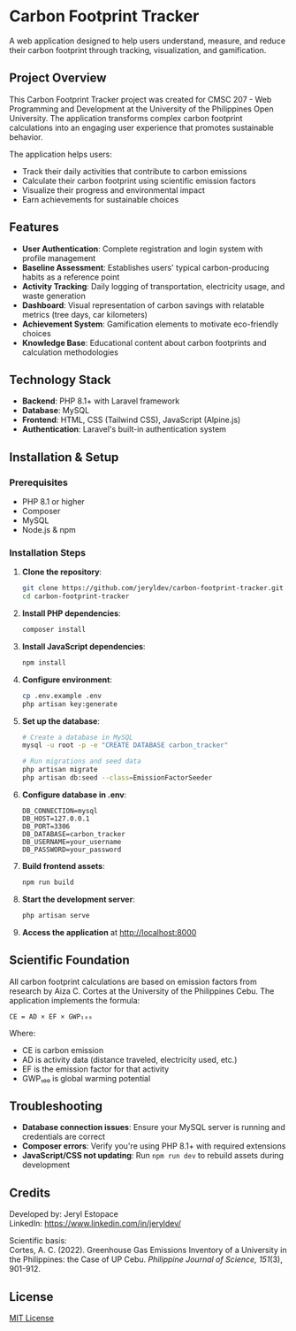 # Carbon Footprint Tracker

A web application designed to help users understand, measure, and reduce their carbon footprint through tracking, visualization, and gamification.

## Project Overview

This Carbon Footprint Tracker project was created for CMSC 207 - Web Programming and Development at the University of the Philippines Open University. The application transforms complex carbon footprint calculations into an engaging user experience that promotes sustainable behavior.

The application helps users:

- Track their daily activities that contribute to carbon emissions
- Calculate their carbon footprint using scientific emission factors
- Visualize their progress and environmental impact
- Earn achievements for sustainable choices

## Features

- **User Authentication**: Complete registration and login system with profile management
- **Baseline Assessment**: Establishes users' typical carbon-producing habits as a reference point
- **Activity Tracking**: Daily logging of transportation, electricity usage, and waste generation
- **Dashboard**: Visual representation of carbon savings with relatable metrics (tree days, car kilometers)
- **Achievement System**: Gamification elements to motivate eco-friendly choices
- **Knowledge Base**: Educational content about carbon footprints and calculation methodologies

## Technology Stack

- **Backend**: PHP 8.1+ with Laravel framework
- **Database**: MySQL
- **Frontend**: HTML, CSS (Tailwind CSS), JavaScript (Alpine.js)
- **Authentication**: Laravel's built-in authentication system

## Installation & Setup

### Prerequisites

- PHP 8.1 or higher
- Composer
- MySQL
- Node.js & npm

### Installation Steps

1. **Clone the repository**:

    ```bash
    git clone https://github.com/jeryldev/carbon-footprint-tracker.git
    cd carbon-footprint-tracker
    ```

2. **Install PHP dependencies**:

    ```bash
    composer install
    ```

3. **Install JavaScript dependencies**:

    ```bash
    npm install
    ```

4. **Configure environment**:

    ```bash
    cp .env.example .env
    php artisan key:generate
    ```

5. **Set up the database**:

    ```bash
    # Create a database in MySQL
    mysql -u root -p -e "CREATE DATABASE carbon_tracker"

    # Run migrations and seed data
    php artisan migrate
    php artisan db:seed --class=EmissionFactorSeeder
    ```

6. **Configure database in .env**:

    ```
    DB_CONNECTION=mysql
    DB_HOST=127.0.0.1
    DB_PORT=3306
    DB_DATABASE=carbon_tracker
    DB_USERNAME=your_username
    DB_PASSWORD=your_password
    ```

7. **Build frontend assets**:

    ```bash
    npm run build
    ```

8. **Start the development server**:

    ```bash
    php artisan serve
    ```

9. **Access the application** at <http://localhost:8000>

## Scientific Foundation

All carbon footprint calculations are based on emission factors from research by Aiza C. Cortes at the University of the Philippines Cebu. The application implements the formula:

```
CE = AD × EF × GWP₁₀₀
```

Where:

- CE is carbon emission
- AD is activity data (distance traveled, electricity used, etc.)
- EF is the emission factor for that activity
- GWP₁₀₀ is global warming potential

## Troubleshooting

- **Database connection issues**: Ensure your MySQL server is running and credentials are correct
- **Composer errors**: Verify you're using PHP 8.1+ with required extensions
- **JavaScript/CSS not updating**: Run `npm run dev` to rebuild assets during development

## Credits

Developed by: Jeryl Estopace  
LinkedIn: <https://www.linkedin.com/in/jeryldev/>

Scientific basis:  
Cortes, A. C. (2022). Greenhouse Gas Emissions Inventory of a University in the Philippines: the Case of UP Cebu. _Philippine Journal of Science, 151_(3), 901-912.

## License

[MIT License](LICENSE)
